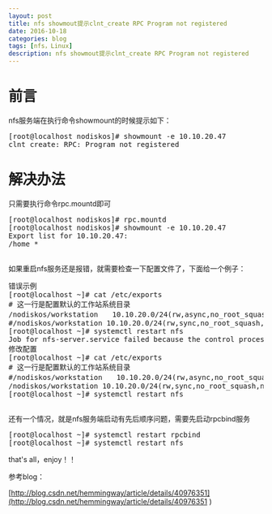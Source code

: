 ```yaml
---
layout: post
title: nfs showmout提示clnt_create RPC Program not registered
date: 2016-10-18
categories: blog
tags: [nfs，Linux]
description: nfs showmout提示clnt_create RPC Program not registered
---
```


# 前言

nfs服务端在执行命令showmount的时候提示如下：

<pre>
[root@localhost nodiskos]# showmount -e 10.10.20.47
clnt_create: RPC: Program not registered
</pre>

# 解决办法

只需要执行命令rpc.mountd即可

<pre>
[root@localhost nodiskos]# rpc.mountd
[root@localhost nodiskos]# showmount -e 10.10.20.47
Export list for 10.10.20.47:
/home *

</pre>

如果重启nfs服务还是报错，就需要检查一下配置文件了，下面给一个例子：
<pre>
错误示例
[root@localhost ~]# cat /etc/exports
# 这一行是配置默认的工作站系统目录
/nodiskos/workstation　　10.10.20.0/24(rw,async,no_root_squash)
#/nodiskos/workstation 10.10.20.0/24(rw,sync,no_root_squash,no_all_squash)
[root@localhost ~]# systemctl restart nfs
Job for nfs-server.service failed because the control process exited with error code. See "systemctl status nfs-server.service" and "journalctl -xe" for details.
修改配置
[root@localhost ~]# cat /etc/exports
# 这一行是配置默认的工作站系统目录
#/nodiskos/workstation　　10.10.20.0/24(rw,async,no_root_squash)
/nodiskos/workstation 10.10.20.0/24(rw,sync,no_root_squash,no_all_squash)
[root@localhost ~]# systemctl restart nfs

</pre>

还有一个情况，就是nfs服务端启动有先后顺序问题，需要先启动rpcbind服务
<pre>
[root@localhost ~]# systemctl restart rpcbind
[root@localhost ~]# systemctl restart nfs
</pre>

that's all，enjoy！！

参考blog：

[http://blog.csdn.net/hemmingway/article/details/40976351](http://blog.csdn.net/hemmingway/article/details/40976351 )
